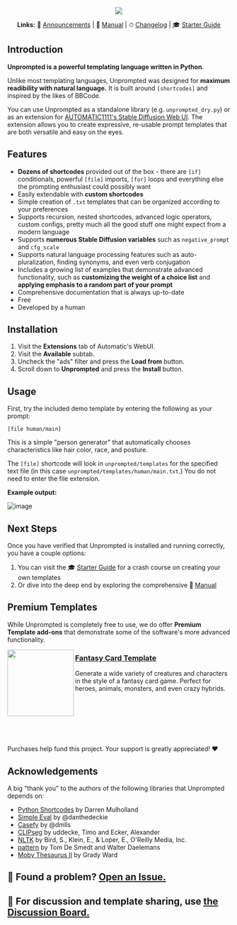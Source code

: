 <p align="center">
<img src="https://user-images.githubusercontent.com/95403634/206286547-53f22ebf-e5fc-4bbd-8bad-53b9cb17ae64.png">
</p>

<p align="center"><strong>Links:</strong> 📣 <a href="./docs/ANNOUNCEMENTS.md">Announcements</a> | 📘 <a href="./docs/MANUAL.md">Manual</a> | ⏱ <a href="./docs/CHANGELOG.md">Changelog</a> | 🎓 <a href="./docs/GUIDE.md">Starter Guide</a></p>

## Introduction

**Unprompted is a powerful templating language written in Python.**

Unlike most templating languages, Unprompted was designed for **maximum readibility with natural language.** It is built around `[shortcodes]` and inspired by the likes of BBCode.

You can use Unprompted as a standalone library (e.g. `unprompted_dry.py`) or as an extension for [AUTOMATIC1111's Stable Diffusion Web UI](https://github.com/AUTOMATIC1111/stable-diffusion-webui). The extension allows you to create expressive, re-usable prompt templates that are both versatile and easy on the eyes.

## Features

- **Dozens of shortcodes** provided out of the box - there are `[if]` conditionals, powerful `[file]` imports, `[for]` loops and everything else the prompting enthusiast could possibly want
- Easily extendable with **custom shortcodes**
- Simple creation of `.txt` templates that can be organized according to your preferences
- Supports recursion, nested shortcodes, advanced logic operators, custom configs, pretty much all the good stuff one might expect from a modern language
- Supports **numerous Stable Diffusion variables** such as `negative_prompt` and `cfg_scale`
- Supports natural language processing features such as auto-pluralization, finding synonyms, and even verb conjugation
- Includes a growing list of examples that demonstrate advanced functionality, such as **customizing the weight of a choice list** and **applying emphasis to a random part of your prompt**
- Comprehensive documentation that is always up-to-date
- Free
- Developed by a human

## Installation

1. Visit the **Extensions** tab of Automatic's WebUI.
2. Visit the **Available** subtab.
3. Uncheck the "ads" filter and press the **Load from** button.
4. Scroll down to **Unprompted** and press the **Install** button.

## Usage

First, try the included demo template by entering the following as your prompt:

`[file human/main]`

This is a simple "person generator" that automatically chooses characteristics like hair color, race, and posture.

The `[file]` shortcode will look in `unprompted/templates` for the specified text file (in this case `unprompted/templates/human/main.txt`.) You do not need to enter the file extension.

**Example output:**

![image](https://user-images.githubusercontent.com/95403634/206287476-eb37cdaa-723d-41f4-bac9-02056e55767a.png)

## Next Steps

Once you have verified that Unprompted is installed and running correctly, you have a couple options:

1. You can visit the 🎓 [Starter Guide](./docs/GUIDE.md) for a crash course on creating your own templates
2. Or dive into the deep end by exploring the comprehensive 📘 [Manual](./docs/MANUAL.md)

## Premium Templates

While Unprompted is completely free to use, we do offer **Premium Template add-ons** that demonstrate some of the software's more advanced functionality.

<img align="left" src="https://i.ibb.co/1MSpHL4/Fantasy-Card-Template2.png" width=150>

### [Fantasy Card Template](https://payhip.com/b/hdgNR)
Generate a wide variety of creatures and characters in the style of a fantasy card game. Perfect for heroes, animals, monsters, and even crazy hybrids.
<br/>
<br/>
<br/>
<br/>
<br/>
<br/>
<br/>
<br/>
Purchases help fund this project. Your support is greatly appreciated! ❤️

## Acknowledgements

A big "thank you" to the authors of the following libraries that Unprompted depends on:

- [Python Shortcodes](https://www.dmulholl.com/dev/shortcodes.html) by Darren Mulholland
- [Simple Eval](https://github.com/danthedeckie/simpleeval) by @danthedeckie
- [Casefy](https://github.com/dmlls/python-casefy) by @dmlls
- [CLIPseg](https://github.com/timojl/clipseg) by uddecke, Timo and Ecker, Alexander
- [NLTK](https://github.com/nltk/nltk) by Bird, S., Klein, E., & Loper, E., O'Reilly Media, Inc.
- [pattern](https://github.com/clips/pattern) by Tom De Smedt and Walter Daelemans
- [Moby Thesaurus II](http://onlinebooks.library.upenn.edu/webbin/gutbook/lookup?num=3202) by Grady Ward

## 🔧 Found a problem? [Open an Issue.](https://github.com/ThereforeGames/unprompted/issues)

## 💬 For discussion and template sharing, use [the Discussion Board.](https://github.com/ThereforeGames/unprompted/discussions)